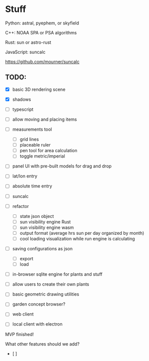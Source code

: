 # Stuff

Python: astral, pyephem, or skyfield

C++: NOAA SPA or PSA algorithms

Rust: sun or astro-rust

JavaScript: suncalc

https://github.com/mourner/suncalc


## TODO:
- [x] basic 3D rendering scene
- [x] shadows
- [ ] typescript
- [ ] allow moving and placing items
- [ ] measurements tool
    - [ ] grid lines
    - [ ] placeable ruler
    - [ ] pen tool for area calculation
    - [ ] toggle metric/imperial
- [ ] panel UI with pre-built models for drag and drop
- [ ] lat/lon entry
- [ ] absolute time entry
- [ ] suncalc
- [ ] refactor
    - [ ] state json object
    - [ ] sun visibility engine Rust
    - [ ] sun visibility engine wasm
    - [ ] output format (average hrs sun per day organized by month)
    - [ ] cool loading visualization while run engine is calculating 
- [ ] saving configurations as json
    - [ ] export
    - [ ] load
- [ ] in-browser sqlite engine for plants and stuff
- [ ] allow users to create their own plants
- [ ] basic geometric drawing utilities

- [ ] garden concept browser?
- [ ] web client
- [ ] local client with electron

MVP finished!

What other features should we add?
- [ ] 
